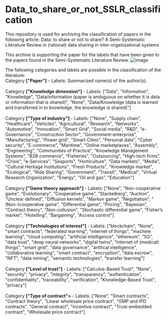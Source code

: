 # Data_to_share_or_not_SSLR_classification
This repository is used for archiving the classification of papers in the following article: Data: to share or not to share? A Semi-Systematic Literature Review in (rational) data sharing in inter-organizational systems

This archive is supporting the paper for the labels that have been given to the papers found in the Semi-Systematic Literature Review.
![image](https://github.com/Rogierr/Data_to_share_or_not_SSLR_classification/assets/21111114/7db560ac-7711-4ac2-9736-2c8e4a1b27e3)

The following categories and labels are possible in the classification of the literature: <br/>
Category <b>["Paper"]</b> - Labels: Summarized name(s) of the author(s). <br/> <br/>
Category <b>["Knowledge dimension"]</b> - Labels: ["Data", "Information", "Knowledge", "Data/information (paper is ambiguous on whether it is data or information that is shared)", "None", "Data/Knowledge (data is learned and transferred in to knowledge, the knowledge is shared)"] <br/> <br/>
Category <b>["Type of industry"] </b> - Labels: ["None", "Supply chain", "Healthcare", "Vehicles", "Agricultural", "Research", "Networks", "Automotive", "Innovation", "Smart Grid", "Social media", "R&D", "e-Governance", "Construction Sector", "Government-enterprise", "Manufacturing", "Power grid", "Smart Cities", "Personal data", "Cyber security", "E-commerce", "Maritime", "Online marketplaces", "Assembly", "Engineering", "Communities of Practice", "Knowledge Management Systems", "B2B commerce", "Fisheries", "Outsourcing", "High-tech firms", "Crisis", "e-Services", "Seaports", "Horticulture", "Data markets", "Media", "Cultural Heritage Institutions", "Fresh Products", "Knowledge market", "Ecological", "Ride Sharing", "Government", "Transit", "Medical", "Virtual Research Organization", "Energy", "Oil and gas", "Education"] <br/> <br/>
Category <b>["Game theory approach"] </b> - Labels: ["None", "Non-cooperative game", "Evolutionary", "Cooperative game", "Stackelberg", "Auction", "Unclear defined", "Diffusion kernels", "Markov game", "Negotiation", "(Non-)cooperative game", "Differential game", "Pricing", "Bayesian", "Contract theory", "Non-collusion", "Stochastic differential game", "Fisher’s market", "Hotelling", "Bargaining", "Access control"] <br/> <br/>
Category <b>["Technologies of interest"] </b> - Labels: ["blockchain", "None", "smart contracts", "federated learning", "internet of things", "machine learning", "cloud computing", "artificial intelligence", "ethereum", "5G", "data trust", "deep neural networks", "digital twins", "internet of (medical) things", "smart grid", "data governance", "artifical intelligence", "collaborative learning", "smart contract", "encryption", "data escrow", "NFT", "data mining", "semantic technologies", "transfer learning"] </br> </br>
Category <b>["Level of trust"] </b> - Labels: ["Calculus-Based Trust", "None", "security", "privacy", "integrity", "transparency", "authentication", "confidentiality", "traceability", "verification", "Knowledge-Based Trust", "privacy"] </br> </br>
Category <b>["Type of contract"> </b> - Labels: ["None", "Smart contracts", "Contract theory", "Linear wholesale price contract", "GMP and IPD contracts", "General contract", "Incentive contract", "Trust-embedded contract", "Wholesale price contract"]
